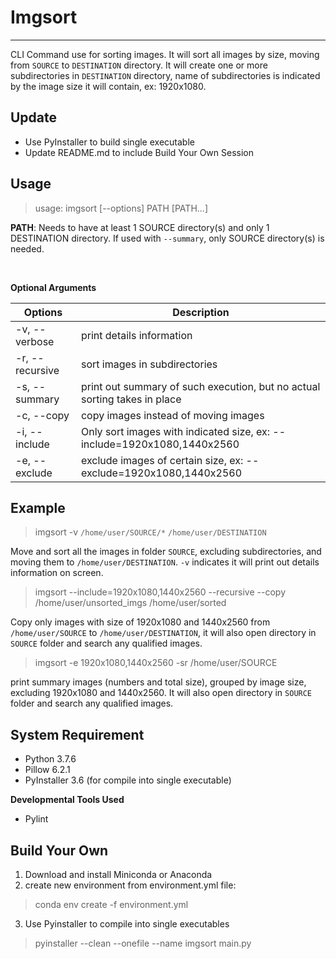 # Imgsort
---
CLI Command use for sorting images.  It will sort all images by size, moving from `SOURCE` to 
`DESTINATION` directory. It will create one or more subdirectories in `DESTINATION` directory,
name of subdirectories is indicated by the image size it will contain, ex: 1920x1080.

## Update
* Use PyInstaller to build single executable
* Update README.md to include Build Your Own Session

## Usage
>usage: imgsort [--options] PATH [PATH...]

**PATH**: Needs to have at least 1 SOURCE directory(s) and only 1 DESTINATION directory.  If used with `--summary`, only SOURCE directory(s) is needed.

<br>

**Optional Arguments**

|Options        |Description                                                              |
|---------------|-------------------------------------------------------------------------|
|-v, --verbose  |print details information                                                |
|-r, --recursive|sort images in subdirectories                                            |
|-s, --summary  |print out summary of such execution, but no actual sorting takes in place|               
|-c, --copy     |copy images instead of moving images                                     |
|-i, --include  |Only sort images with indicated size, ex: --include=1920x1080,1440x2560  |
|-e, --exclude  |exclude images of certain size, ex: --exclude=1920x1080,1440x2560        |

## Example
> imgsort -v `/home/user/SOURCE/*` `/home/user/DESTINATION`

Move and sort all the images in folder `SOURCE`, excluding subdirectories, and moving
them to `/home/user/DESTINATION`.  `-v` indicates it will print out details information on screen.


> imgsort --include=1920x1080,1440x2560 --recursive  --copy /home/user/unsorted_imgs /home/user/sorted

Copy only images with size of 1920x1080 and 1440x2560 from `/home/user/SOURCE` to
`/home/user/DESTINATION`, it will also open directory in `SOURCE` folder and search any qualified images.

> imgsort -e 1920x1080,1440x2560 -sr /home/user/SOURCE

print summary images (numbers and total size), grouped by image size, excluding 1920x1080 and 1440x2560.  It will also open directory in `SOURCE` folder and search any qualified images.



## System Requirement
* Python 3.7.6
* Pillow 6.2.1
* PyInstaller 3.6 (for compile into single executable)

**Developmental Tools Used**

* Pylint


## Build Your Own
1. Download and install Miniconda or Anaconda
2. create new environment from environment.yml file: 
> conda env create -f environment.yml
3. Use Pyinstaller to compile into single executables
> pyinstaller --clean --onefile --name imgsort main.py
